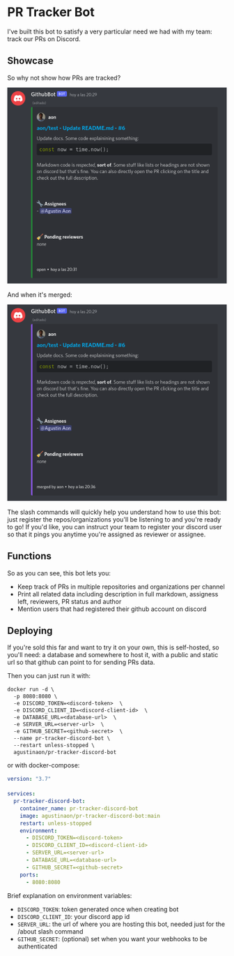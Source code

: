 # PR Tracker Bot

I've built this bot to satisfy a very particular need we had with my team: track our PRs on Discord.

## Showcase

So why not show how PRs are tracked?

![Open PR message](assets/pr-message-open.png)

And when it's merged:

![Merged PR message](assets/pr-message-merged.png)

The slash commands will quickly help you understand how to use this bot: just register the repos/organizations you'll be listening to and you're ready to go! If you'd like, you can instruct your team to register your discord user so that it pings you anytime you're assigned as reviewer or assignee.

## Functions

So as you can see, this bot lets you:

- Keep track of PRs in multiple repositories and organizations per channel
- Print all related data including description in full markdown, assigness left, reviewers, PR status and author
- Mention users that had registered their github account on discord

## Deploying

If you're sold this far and want to try it on your own, this is self-hosted, so you'll need: a database and somewhere to host it, with a public and static url so that github can point to for sending PRs data.

Then you can just run it with:

```
docker run -d \
  -p 8080:8080 \
  -e DISCORD_TOKEN=<discord-token>  \
  -e DISCORD_CLIENT_ID=<discord-client-id>  \
  -e DATABASE_URL=<database-url>  \
  -e SERVER_URL=<server-url>  \
  -e GITHUB_SECRET=<github-secret>  \
  --name pr-tracker-discord-bot \
  --restart unless-stopped \
  agustinaon/pr-tracker-discord-bot
```

or with docker-compose:

```yaml
version: "3.7"

services:
  pr-tracker-discord-bot:
    container_name: pr-tracker-discord-bot
    image: agustinaon/pr-tracker-discord-bot:main
    restart: unless-stopped
    environment:
      - DISCORD_TOKEN=<discord-token>
      - DISCORD_CLIENT_ID=<discord-client-id>
      - SERVER_URL=<server-url>
      - DATABASE_URL=<database-url>
      - GITHUB_SECRET=<github-secret>
    ports:
      - 8080:8080
```

Brief explanation on environment variables:
- `DISCORD_TOKEN`: token generated once when creating bot
- `DISCORD_CLIENT_ID`: your discord app id
- `SERVER_URL`: the url of where you are hosting this bot, needed just for the /about slash command
- `GITHUB_SECRET`: (optional) set when you want your webhooks to be authenticated

